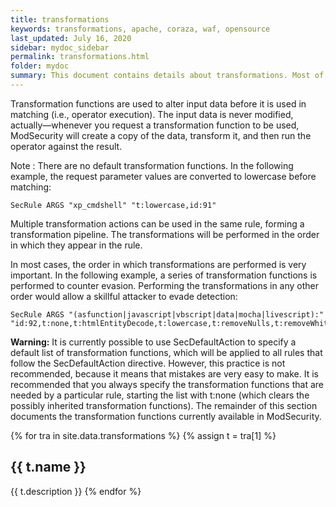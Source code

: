 ```yaml
---
title: transformations
keywords: transformations, apache, coraza, waf, opensource
last_updated: July 16, 2020
sidebar: mydoc_sidebar
permalink: transformations.html
folder: mydoc
summary: This document contains details about transformations. Most of the data was copied from the ModSecurity WIKI
---
```


Transformation functions are used to alter input data before it is used in matching (i.e., operator execution). The input data is never modified, actually—whenever you request a transformation function to be used, ModSecurity will create a copy of the data, transform it, and then run the operator against the result.

Note : There are no default transformation functions.
In the following example, the request parameter values are converted to lowercase before matching:

```
SecRule ARGS "xp_cmdshell" "t:lowercase,id:91"
```

Multiple transformation actions can be used in the same rule, forming a transformation pipeline. The transformations will be performed in the order in which they appear in the rule.

In most cases, the order in which transformations are performed is very important. In the following example, a series of transformation functions is performed to counter evasion. Performing the transformations in any other order would allow a skillful attacker to evade detection:

```
SecRule ARGS "(asfunction|javascript|vbscript|data|mocha|livescript):" "id:92,t:none,t:htmlEntityDecode,t:lowercase,t:removeNulls,t:removeWhitespace"
```
**Warning:** It is currently possible to use SecDefaultAction to specify a default list of transformation functions, which will be applied to all rules that follow the SecDefaultAction directive. However, this practice is not recommended, because it means that mistakes are very easy to make. It is recommended that you always specify the transformation functions that are needed by a particular rule, starting the list with t:none (which clears the possibly inherited transformation functions).
The remainder of this section documents the transformation functions currently available in ModSecurity.

{% for tra in site.data.transformations %}
{% assign t = tra[1] %}
## {{ t.name }}

{{ t.description }}
{% endfor %}